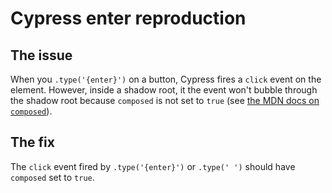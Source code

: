 # Cypress enter reproduction

## The issue
When you `.type('{enter}')` on a button, Cypress fires a `click` event on the element.  However, inside a shadow root, it the event won't bubble through the shadow root because `composed` is not set to `true` (see [the MDN docs on `composed`](https://developer.mozilla.org/en-US/docs/Web/API/Event/composed)).

## The fix
The `click` event fired by `.type('{enter}')` or `.type(' ')` should have `composed` set to `true`.
